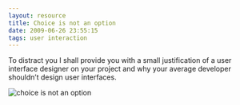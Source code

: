 ```yaml
---
layout: resource
title: Choice is not an option
date: 2009-06-26 23:55:15
tags: user interaction
---
```

To distract you I shall provide you with a small justification of a user interface designer on your project and why your average developer shouldn’t design user interfaces.

![choice is not an option](/images/not-an-option.jpg)